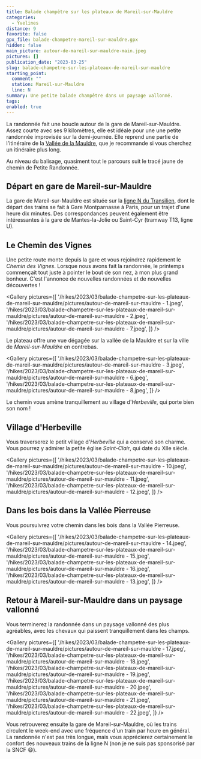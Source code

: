 ```yaml
---
title: Balade champêtre sur les plateaux de Mareil-sur-Mauldre
categories:
  - Yvelines
distance: 9
favorite: false
gpx_file: balade-champetre-mareil-sur-mauldre.gpx
hidden: false
main_picture: autour-de-mareil-sur-mauldre-main.jpeg
pictures: []
publication_date: "2023-03-25"
slug: balade-champetre-sur-les-plateaux-de-mareil-sur-mauldre
starting_point:
  comment: ""
  station: Mareil-sur-Mauldre
  line: N
summary: Une petite balade champêtre dans un paysage vallonné.
tags:
enabled: true
---
```


La randonnée fait une boucle autour de la gare de Mareil-sur-Mauldre. Assez courte avec ses 9 kilomètres, elle est idéale pour une une petite randonnée improvisée sur la demi-journée.
Elle reprend une partie de l'itinéraire de la [Vallée de la Mauldre](/2014/10/19/beynes), que je recommande si vous cherchez un itinéraire plus long.

Au niveau du balisage, quasiment tout le parcours suit le tracé jaune de chemin de Petite Randonnée.

## Départ en gare de Mareil-sur-Mauldre

La gare de Mareil-sur-Mauldre est située sur la [ligne N du Transilien](/randonnees-par-ligne/randonnees-transilien-ligne-n), dont le départ des trains se fait à Gare Montparnasse à Paris, pour un trajet d'une heure dix minutes. Des correspondances peuvent également être intéressantes à la gare de Mantes-la-Jolie ou Saint-Cyr (tramway T13, ligne U).

<Picture src="/hikes/2023/03/balade-champetre-sur-les-plateaux-de-mareil-sur-mauldre/pictures/autour-de-mareil-sur-mauldre - 5.jpeg" caption="La petite gare de Mareil-sur-Mauldre" />

## Le Chemin des Vignes

Une petite route monte depuis la gare et vous rejoindrez rapidement le _Chemin des Vignes_. Lorsque nous avons fait la randonnée, le printemps commençait tout juste à pointer le bout de son nez, à mon plus grand bonheur. C'est l'annonce de nouvelles randonnées et de nouvelles découvertes !

<Gallery pictures={[
'/hikes/2023/03/balade-champetre-sur-les-plateaux-de-mareil-sur-mauldre/pictures/autour-de-mareil-sur-mauldre - 1.jpeg',
'/hikes/2023/03/balade-champetre-sur-les-plateaux-de-mareil-sur-mauldre/pictures/autour-de-mareil-sur-mauldre - 2.jpeg',
'/hikes/2023/03/balade-champetre-sur-les-plateaux-de-mareil-sur-mauldre/pictures/autour-de-mareil-sur-mauldre - 7.jpeg',
]} />

Le plateau offre une vue dégagée sur la vallée de la Mauldre et sur la ville de _Mareil-sur-Mauldre_ en contrebas.

<Gallery pictures={[
'/hikes/2023/03/balade-champetre-sur-les-plateaux-de-mareil-sur-mauldre/pictures/autour-de-mareil-sur-mauldre - 3.jpeg',
'/hikes/2023/03/balade-champetre-sur-les-plateaux-de-mareil-sur-mauldre/pictures/autour-de-mareil-sur-mauldre - 6.jpeg',
'/hikes/2023/03/balade-champetre-sur-les-plateaux-de-mareil-sur-mauldre/pictures/autour-de-mareil-sur-mauldre - 8.jpeg',
]} />

Le chemin vous amène tranquillement au village d'_Herbeville_, qui porte bien son nom !

<Picture src="/hikes/2023/03/balade-champetre-sur-les-plateaux-de-mareil-sur-mauldre/pictures/autour-de-mareil-sur-mauldre - 9.jpeg" caption="A la bonne herbe d'Herbeville" />

## Village d'Herbeville

Vous traverserez le petit village d'_Herbeville_ qui a conservé son charme. Vous pourrez y admirer la petite église _Saint-Clair_, qui date du XIIe siècle.

<Gallery pictures={[
'/hikes/2023/03/balade-champetre-sur-les-plateaux-de-mareil-sur-mauldre/pictures/autour-de-mareil-sur-mauldre - 10.jpeg',
'/hikes/2023/03/balade-champetre-sur-les-plateaux-de-mareil-sur-mauldre/pictures/autour-de-mareil-sur-mauldre - 11.jpeg',
'/hikes/2023/03/balade-champetre-sur-les-plateaux-de-mareil-sur-mauldre/pictures/autour-de-mareil-sur-mauldre - 12.jpeg',
]} />

## Dans les bois dans la Vallée Pierreuse

Vous poursuivrez votre chemin dans les bois dans la Vallée Pierreuse.

<Gallery pictures={[
'/hikes/2023/03/balade-champetre-sur-les-plateaux-de-mareil-sur-mauldre/pictures/autour-de-mareil-sur-mauldre - 14.jpeg',
'/hikes/2023/03/balade-champetre-sur-les-plateaux-de-mareil-sur-mauldre/pictures/autour-de-mareil-sur-mauldre - 15.jpeg',
'/hikes/2023/03/balade-champetre-sur-les-plateaux-de-mareil-sur-mauldre/pictures/autour-de-mareil-sur-mauldre - 16.jpeg',
'/hikes/2023/03/balade-champetre-sur-les-plateaux-de-mareil-sur-mauldre/pictures/autour-de-mareil-sur-mauldre - 13.jpeg',
]} />

## Retour à Mareil-sur-Mauldre dans un paysage vallonné

Vous terminerez la randonnée dans un paysage vallonné des plus agréables, avec les chevaux qui paissent tranquillement dans les champs.

<Gallery pictures={[
'/hikes/2023/03/balade-champetre-sur-les-plateaux-de-mareil-sur-mauldre/pictures/autour-de-mareil-sur-mauldre - 17.jpeg',
'/hikes/2023/03/balade-champetre-sur-les-plateaux-de-mareil-sur-mauldre/pictures/autour-de-mareil-sur-mauldre - 18.jpeg',
'/hikes/2023/03/balade-champetre-sur-les-plateaux-de-mareil-sur-mauldre/pictures/autour-de-mareil-sur-mauldre - 19.jpeg',
'/hikes/2023/03/balade-champetre-sur-les-plateaux-de-mareil-sur-mauldre/pictures/autour-de-mareil-sur-mauldre - 20.jpeg',
'/hikes/2023/03/balade-champetre-sur-les-plateaux-de-mareil-sur-mauldre/pictures/autour-de-mareil-sur-mauldre - 21.jpeg',
'/hikes/2023/03/balade-champetre-sur-les-plateaux-de-mareil-sur-mauldre/pictures/autour-de-mareil-sur-mauldre - 22.jpeg',
]} />

Vous retrouverez ensuite la gare de Mareil-sur-Mauldre, où les trains circulent le week-end avec une fréquence d'un train par heure en général. La randonnée n'est pas très longue, mais vous apprécierez certainement le confort des nouveaux trains de la ligne N (non je ne suis pas sponsorisé par la SNCF 😄).

<Picture
  src="/hikes/2023/03/balade-champetre-sur-les-plateaux-de-mareil-sur-mauldre/pictures/autour-de-mareil-sur-mauldre - 4.jpeg"
  caption="Discussions entre amis, sieste, petit encas ? Et vous, qu'avez-vous prévu pour votre retour de randonnée ? 😉"
/>
